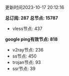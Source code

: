 更新时间2023-10-17 20:12:16

**总订阅: 287**
**总节点: 15787**
- vless节点: 437

**google ping有效节点: 818**
- v2ray节点: 236
- ss节点: 450
- trojan节点: 93
- ssr节点: 39
